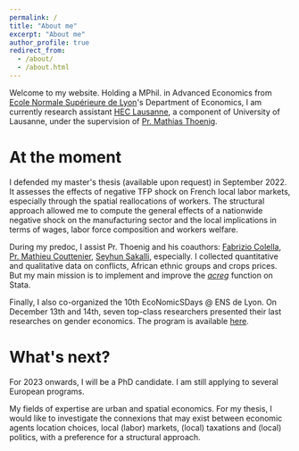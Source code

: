 ```yaml
---
permalink: /
title: "About me"
excerpt: "About me"
author_profile: true
redirect_from: 
  - /about/
  - /about.html
---
```


Welcome to my website. Holding a MPhil. in Advanced Economics from [Ecole Normale Supérieure de Lyon](www.economie.ens-lyon.fr)'s Department of Economics, I am currently research assistant [HEC Lausanne](https://www.unil.ch/hec/fr/home.html), a component of University of Lausanne, under the supervision of [Pr. Mathias Thoenig](https://people.unil.ch/mathiasthoenig/).

At the moment
======
I defended my master's thesis (available upon request) in September 2022. It assesses the effects of negative TFP shock on French local labor markets, especially through the spatial reallocations of workers. The structural approach allowed me to compute the general effects of a nationwide negative shock on the manufacturing sector and the local implications in terms of wages, labor force composition and workers welfare.

During my predoc, I assist Pr. Thoenig and his coauthors: [Fabrizio Colella](https://www.fabriziocolella.com), [Pr. Mathieu Couttenier](https://sites.google.com/site/coutteniermathieu/home), [Seyhun Sakalli](https://sites.google.com/site/sosakalli/), especially. I collected quantitative and qualitative data on conflicts, African ethnic groups and crops prices. But my main mission is to implement and improve the [*acreg*](https://acregstata.weebly.com) function on Stata.

Finally, I also co-organized the 10th EcoNomicSDays @ ENS de Lyon. On December 13th and 14th, seven top-class researchers presented their last researches on gender economics. The program is available [here](http://economie.ens-lyon.fr/en/news/10th-economics-day-december-13-14).

What's next?
======
For 2023 onwards, I will be a PhD candidate. I am still applying to several European programs. 

My fields of expertise are urban and spatial economics. For my thesis, I would like to investigate the connexions that may exist between economic agents location choices, local (labor) markets, (local) taxations and (local) politics, with a preference for a structural approach.
